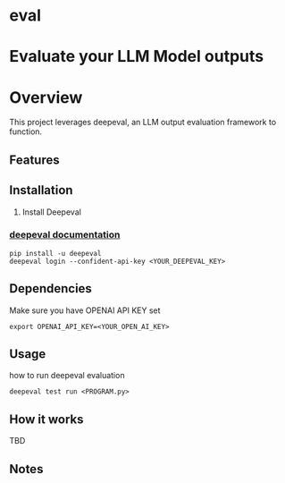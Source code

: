 # eval
# Evaluate your LLM Model outputs

# Overview
This project leverages deepeval, an LLM output evaluation framework to 
function.

## Features

## Installation

1. Install Deepeval
### [deepeval documentation](https://docs.confident-ai.com/docs/getting-started)
```shell//
pip install -u deepeval
deepeval login --confident-api-key <YOUR_DEEPEVAL_KEY>
```

## Dependencies

Make sure you have OPENAI API KEY set 
```shell//
export OPENAI_API_KEY=<YOUR_OPEN_AI_KEY>
```

## Usage
how to run deepeval evaluation
```shell//
deepeval test run <PROGRAM.py>
```

## How it works
TBD

## Notes
<To be Added>
